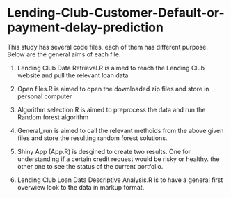 # Lending-Club-Customer-Default-or-payment-delay-prediction

This study has several code files, each of them has different purpose. Below are the general aims of each file.

1) Lending Club Data Retrieval.R is aimed to reach the Lending Club website and pull the relevant loan data

2) Open files.R is aimed to open the downloaded zip files and store in personal computer

3) Algorithm selection.R is aimed to preprocess the data and run the Random forest algorithm

4) General_run is aimed to call the relevant methoids from the above given files and store the resulting random forest solutions.

5) Shiny App (App.R) is desgined to create two results. One for understanding if a certain credit request would be risky or healthy. the other one to see the status of the current portfolio.

6) Lending Club Loan Data Descriptive Analysis.R is to have a general first overwiew look to the data in markup format.
